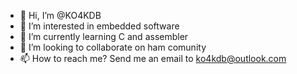 - 👋 Hi, I’m @KO4KDB
- 👀 I’m interested in embedded software
- 🌱 I’m currently learning C and assembler
- 💞️ I’m looking to collaborate on ham comunity
- 📫 How to reach me? Send me an email to ko4kdb@outlook.com

<!---
KO4KDB/KO4KDB is a ✨ special ✨ repository because its `README.md` (this file) appears on your GitHub profile.
You can click the Preview link to take a look at your changes.
--->
